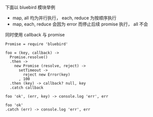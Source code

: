 下面以 bluebird 模块举例

- map, all 均为并行执行， each, reduce 为按顺序执行
- map, each, reduce 会因为 error 而停止后续 promise 执行， all 不会

同时使用 callback 与 promise

```
Promise = require 'bluebird'

foo = (key, callback) ->
  Promise.resolve()
  .then ->
    new Promise (resolve, reject) ->
      setTimeout ->
        reject new Error(key)
      , 100
  .then (key) -> callback? null, key
  .catch callback

foo 'ok', (err, key) -> console.log 'err', err

foo 'ok'
.catch (err) -> console.log 'err', err
```
